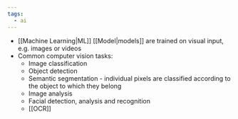 ```yaml
---
tags:
  - ai
---
```

- [[Machine Learning|ML]] [[Model|models]] are trained on visual input, e.g. images or videos
- Common computer vision tasks:
	- Image classification
	- Object detection
	- Semantic segmentation - individual pixels are classified according to the object to which they belong
	- Image analysis
	- Facial detection, analysis and recognition
	- [[OCR]]